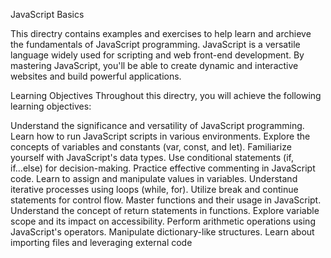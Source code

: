 JavaScript Basics

This directry contains examples and exercises to help learn and archieve the fundamentals of JavaScript programming. JavaScript is a versatile language widely used for scripting and web front-end development. By mastering JavaScript, you'll be able to create dynamic and interactive websites and build powerful applications.

Learning Objectives
Throughout this directry, you will achieve the following learning objectives:

Understand the significance and versatility of JavaScript programming.
Learn how to run JavaScript scripts in various environments.
Explore the concepts of variables and constants (var, const, and let).
Familiarize yourself with JavaScript's data types.
Use conditional statements (if, if...else) for decision-making.
Practice effective commenting in JavaScript code.
Learn to assign and manipulate values in variables.
Understand iterative processes using loops (while, for).
Utilize break and continue statements for control flow.
Master functions and their usage in JavaScript.
Understand the concept of return statements in functions.
Explore variable scope and its impact on accessibility.
Perform arithmetic operations using JavaScript's operators.
Manipulate dictionary-like structures.
Learn about importing files and leveraging external code
